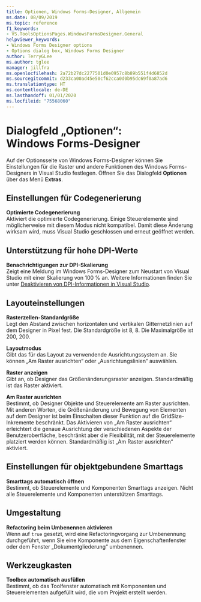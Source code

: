 ```yaml
---
title: Optionen, Windows Forms-Designer, Allgemein
ms.date: 08/09/2019
ms.topic: reference
f1_keywords:
- VS.ToolsOptionsPages.WindowsFormsDesigner.General
helpviewer_keywords:
- Windows Forms Designer options
- Options dialog box, Windows Forms Designer
author: TerryGLee
ms.author: tglee
manager: jillfra
ms.openlocfilehash: 2a72b27dc2277501d0e0957c8b89b551f4d6852d
ms.sourcegitcommit: d233ca00ad45e50cf62cca0d0b95dc69f0a87ad6
ms.translationtype: HT
ms.contentlocale: de-DE
ms.lasthandoff: 01/01/2020
ms.locfileid: "75568060"
---
```

# <a name="options-dialog-box-windows-forms-designer"></a>Dialogfeld „Optionen“: Windows Forms-Designer

Auf der Optionsseite von Windows Forms-Designer können Sie Einstellungen für die Raster und andere Funktionen des Windows Forms-Designers in Visual Studio festlegen. Öffnen Sie das Dialogfeld **Optionen** über das Menü **Extras**.

## <a name="code-generation-settings"></a>Einstellungen für Codegenerierung

**Optimierte Codegenerierung**\
Aktiviert die optimierte Codegenerierung. Einige Steuerelemente sind möglicherweise mit diesem Modus nicht kompatibel. Damit diese Änderung wirksam wird, muss Visual Studio geschlossen und erneut geöffnet werden.

## <a name="high-dpi-support"></a>Unterstützung für hohe DPI-Werte

**Benachrichtigungen zur DPI-Skalierung**\
Zeigt eine Meldung im Windows Forms-Designer zum Neustart von Visual Studio mit einer Skalierung von 100 % an. Weitere Informationen finden Sie unter [Deaktivieren von DPI-Informationen in Visual Studio](/dotnet/framework/winforms/disable-dpi-awareness-visual-studio).

## <a name="layout-settings"></a>Layouteinstellungen

**Rasterzellen-Standardgröße**\
Legt den Abstand zwischen horizontalen und vertikalen Gitternetzlinien auf dem Designer in Pixel fest. Die Standardgröße ist 8, 8. Die Maximalgröße ist 200, 200.

**Layoutmodus**\
Gibt das für das Layout zu verwendende Ausrichtungssystem an. Sie können „Am Raster ausrichten“ oder „Ausrichtungslinien“ auswählen.

**Raster anzeigen**\
Gibt an, ob Designer das Größenänderungsraster anzeigen. Standardmäßig ist das Raster aktiviert.

**Am Raster ausrichten**\
Bestimmt, ob Designer Objekte und Steuerelemente am Raster ausrichten. Mit anderen Worten, die Größenänderung und Bewegung von Elementen auf dem Designer ist beim Einschalten dieser Funktion auf die GridSize-Inkremente beschränkt. Das Aktivieren von „Am Raster ausrichten“ erleichtert die genaue Ausrichtung der verschiedenen Aspekte der Benutzeroberfläche, beschränkt aber die Flexibilität, mit der Steuerelemente platziert werden können. Standardmäßig ist „Am Raster ausrichten“ aktiviert.

## <a name="object-bound-smart-tag-settings"></a>Einstellungen für objektgebundene Smarttags

**Smarttags automatisch öffnen**\
Bestimmt, ob Steuerelemente und Komponenten Smarttags anzeigen. Nicht alle Steuerelemente und Komponenten unterstützen Smarttags.

## <a name="refactoring"></a>Umgestaltung

**Refactoring beim Umbenennen aktivieren**\
Wenn auf `true` gesetzt, wird eine Refactoringvorgang zur Umbenennung durchgeführt, wenn Sie eine Komponente aus dem Eigenschaftenfenster oder dem Fenster „Dokumentgliederung“ umbenennen.

## <a name="toolbox"></a>Werkzeugkasten

**Toolbox automatisch ausfüllen**\
Bestimmt, ob das Toolfenster automatisch mit Komponenten und Steuerelementen aufgefüllt wird, die vom Projekt erstellt werden.
